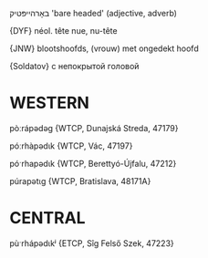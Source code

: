 באָרהייפּטיק
'bare headed' (adjective, adverb)

{DYF}
néol. tête nue, nu-tête

{JNW}
blootshoofds, (vrouw) met ongedekt hoofd

{Soldatov}
с непокрытой головой

WESTERN
========

pòːrápədəg {WTCP, Dunajská Streda, 47179}

póːrhàpədɩk {WTCP, Vác, 47197}

póˑrhapədɩk {WTCP, Berettyó-Újfalu, 47212}

púrapətɩg {WTCP, Bratislava, 48171A} 

CENTRAL
========

pùˑrhápədɩkʲ {ETCP, Sîg Felső Szek, 47223}

